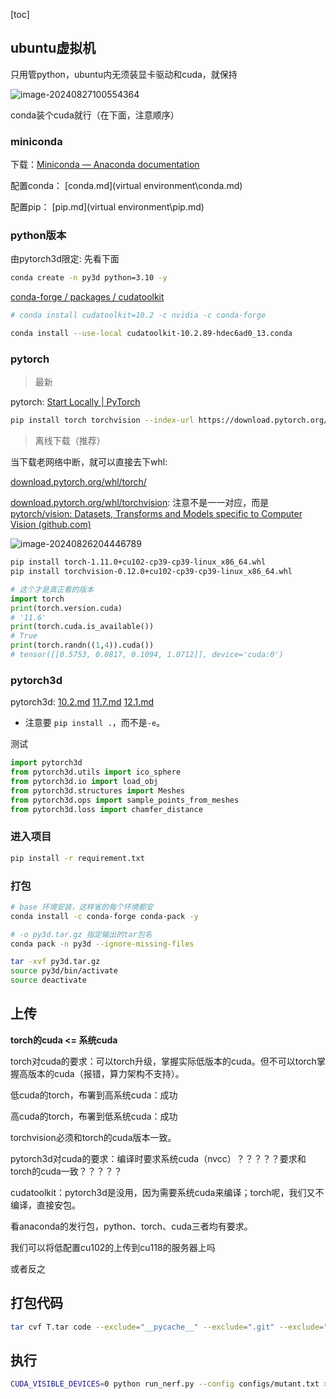 [toc]

## ubuntu虚拟机

只用管python，ubuntu内无须装显卡驱动和cuda，就保持

![image-20240827100554364](https://cdn.jsdelivr.net/gh/sword4869/pic1@main/images/202408271005431.png)

conda装个cuda就行（在下面，注意顺序）

### miniconda

下载：[Miniconda — Anaconda documentation](https://docs.anaconda.com/miniconda/)

配置conda： [conda.md](virtual environment\conda.md) 

配置pip： [pip.md](virtual environment\pip.md) 



### python版本

由pytorch3d限定: 先看下面

```bash
conda create -n py3d python=3.10 -y
```

[conda-forge / packages / cudatoolkit](https://anaconda.org/conda-forge/cudatoolkit/files)

```bash
# conda install cudatoolkit=10.2 -c nvidia -c conda-forge

conda install --use-local cudatoolkit-10.2.89-hdec6ad0_13.conda
```

### pytorch

> 最新

pytorch: [Start Locally | PyTorch](https://pytorch.org/get-started/locally/)

```bash
pip install torch torchvision --index-url https://download.pytorch.org/whl/cu117
```



> 离线下载（推荐）

当下载老网络中断，就可以直接去下whl: 

[download.pytorch.org/whl/torch/](https://download.pytorch.org/whl/torch/)

[download.pytorch.org/whl/torchvision](https://download.pytorch.org/whl/torchvision): 注意不是一一对应，而是[pytorch/vision: Datasets, Transforms and Models specific to Computer Vision (github.com)](https://github.com/pytorch/vision#installation)

![image-20240826204446789](https://cdn.jsdelivr.net/gh/sword4869/pic1@main/images/202408262044841.png)

```bash
pip install torch-1.11.0+cu102-cp39-cp39-linux_x86_64.whl
pip install torchvision-0.12.0+cu102-cp39-cp39-linux_x86_64.whl
```
```python
# 这个才是真正看的版本
import torch
print(torch.version.cuda)
# '11.6'
print(torch.cuda.is_available())
# True
print(torch.randn((1,4)).cuda())
# tensor([[0.5753, 0.0817, 0.1094, 1.0712]], device='cuda:0')
```

### pytorch3d

pytorch3d:  [10.2.md](..\..\pytorch3d\安装\10.2.md)  [11.7.md](..\..\pytorch3d\安装\11.7.md)  [12.1.md](..\..\pytorch3d\安装\12.1.md)

- 注意要 `pip install .`，而不是`-e`。

测试

```python
import pytorch3d
from pytorch3d.utils import ico_sphere
from pytorch3d.io import load_obj
from pytorch3d.structures import Meshes
from pytorch3d.ops import sample_points_from_meshes
from pytorch3d.loss import chamfer_distance
```

### 进入项目

```bash
pip install -r requirement.txt
```

### 打包

```bash
# base 环境安装，这样省的每个环境都安
conda install -c conda-forge conda-pack -y

# -o py3d.tar.gz 指定输出的tar包名
conda pack -n py3d --ignore-missing-files

tar -xvf py3d.tar.gz
source py3d/bin/activate
source deactivate
```

## 上传

**torch的cuda <= 系统cuda**

torch对cuda的要求：可以torch升级，掌握实际低版本的cuda。但不可以torch掌握高版本的cuda（报错，算力架构不支持）。

低cuda的torch，布署到高系统cuda：成功

高cuda的torch，布署到低系统cuda：成功



torchvision必须和torch的cuda版本一致。



pytorch3d对cuda的要求：编译时要求系统cuda（nvcc）？？？？？要求和torch的cuda一致？？？？？

cudatoolkit：pytorch3d是没用，因为需要系统cuda来编译；torch呢，我们又不编译，直接安包。

看anaconda的发行包，python、torch、cuda三者均有要求。



我们可以将低配置cu102的上传到cu118的服务器上吗

或者反之

## 打包代码

```bash
tar cvf T.tar code --exclude="__pycache__" --exclude=".git" --exclude=".idea" --exclude=".vscode"
```



## 执行

```bash
CUDA_VISIBLE_DEVICES=0 python run_nerf.py --config configs/mutant.txt > c.txt &
```

